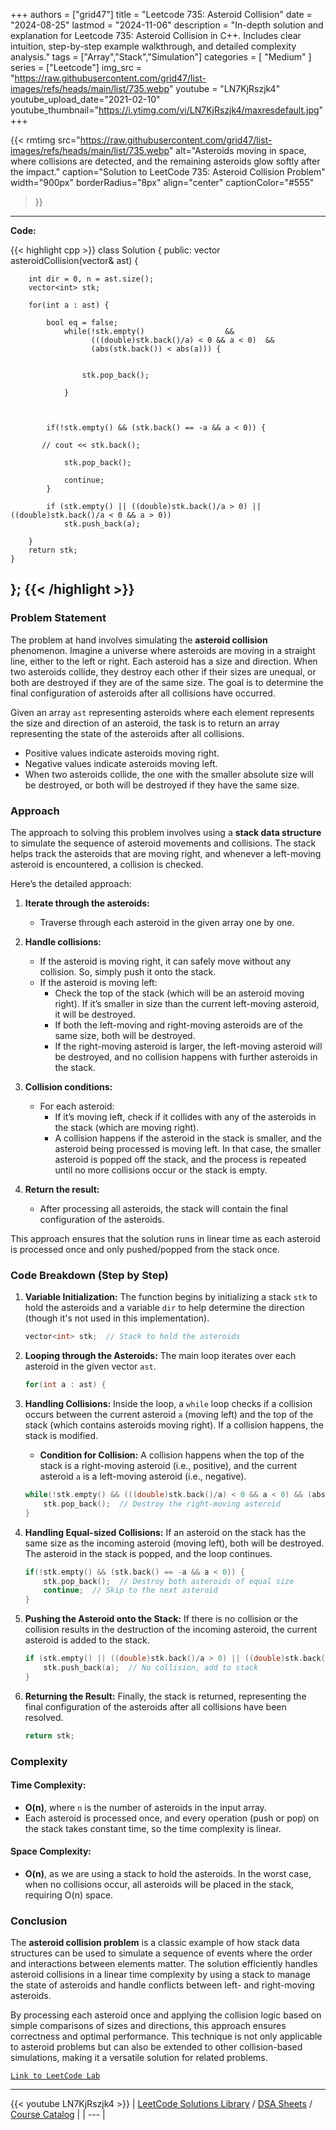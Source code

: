 
+++
authors = ["grid47"]
title = "Leetcode 735: Asteroid Collision"
date = "2024-08-25"
lastmod = "2024-11-06"
description = "In-depth solution and explanation for Leetcode 735: Asteroid Collision in C++. Includes clear intuition, step-by-step example walkthrough, and detailed complexity analysis."
tags = ["Array","Stack","Simulation"]
categories = [
    "Medium"
]
series = ["Leetcode"]
img_src = "https://raw.githubusercontent.com/grid47/list-images/refs/heads/main/list/735.webp"
youtube = "LN7KjRszjk4"
youtube_upload_date="2021-02-10"
youtube_thumbnail="https://i.ytimg.com/vi/LN7KjRszjk4/maxresdefault.jpg"
+++


{{< rmtimg 
    src="https://raw.githubusercontent.com/grid47/list-images/refs/heads/main/list/735.webp" 
    alt="Asteroids moving in space, where collisions are detected, and the remaining asteroids glow softly after the impact."
    caption="Solution to LeetCode 735: Asteroid Collision Problem"
    width="900px"
    borderRadius="8px"
    align="center" 
    captionColor="#555"
>}}
---
**Code:**

{{< highlight cpp >}}
class Solution {
public:
    vector<int> asteroidCollision(vector<int>& ast) {

        int dir = 0, n = ast.size();
        vector<int> stk;

        for(int a : ast) {

            bool eq = false;
                while(!stk.empty()                  && 
                      (((double)stk.back()/a) < 0 && a < 0)  && 
                      (abs(stk.back()) < abs(a))) {
                    
           
                    stk.pop_back();
                    
                }
            
 
            
            if(!stk.empty() && (stk.back() == -a && a < 0)) { 

           // cout << stk.back();                
                
                stk.pop_back();                
                
                continue; 
            }

            if (stk.empty() || ((double)stk.back()/a > 0) || ((double)stk.back()/a < 0 && a > 0))
                stk.push_back(a);
            
        }
        return stk;
    }
};
{{< /highlight >}}
---

### Problem Statement

The problem at hand involves simulating the **asteroid collision** phenomenon. Imagine a universe where asteroids are moving in a straight line, either to the left or right. Each asteroid has a size and direction. When two asteroids collide, they destroy each other if their sizes are unequal, or both are destroyed if they are of the same size. The goal is to determine the final configuration of asteroids after all collisions have occurred.

Given an array `ast` representing asteroids where each element represents the size and direction of an asteroid, the task is to return an array representing the state of the asteroids after all collisions.

- Positive values indicate asteroids moving right.
- Negative values indicate asteroids moving left.
- When two asteroids collide, the one with the smaller absolute size will be destroyed, or both will be destroyed if they have the same size.

### Approach

The approach to solving this problem involves using a **stack data structure** to simulate the sequence of asteroid movements and collisions. The stack helps track the asteroids that are moving right, and whenever a left-moving asteroid is encountered, a collision is checked.

Here’s the detailed approach:

1. **Iterate through the asteroids:**
   - Traverse through each asteroid in the given array one by one.
   
2. **Handle collisions:**
   - If the asteroid is moving right, it can safely move without any collision. So, simply push it onto the stack.
   - If the asteroid is moving left:
     - Check the top of the stack (which will be an asteroid moving right). If it’s smaller in size than the current left-moving asteroid, it will be destroyed.
     - If both the left-moving and right-moving asteroids are of the same size, both will be destroyed.
     - If the right-moving asteroid is larger, the left-moving asteroid will be destroyed, and no collision happens with further asteroids in the stack.

3. **Collision conditions:**
   - For each asteroid:
     - If it’s moving left, check if it collides with any of the asteroids in the stack (which are moving right).
     - A collision happens if the asteroid in the stack is smaller, and the asteroid being processed is moving left. In that case, the smaller asteroid is popped off the stack, and the process is repeated until no more collisions occur or the stack is empty.
   
4. **Return the result:**
   - After processing all asteroids, the stack will contain the final configuration of the asteroids.

This approach ensures that the solution runs in linear time as each asteroid is processed once and only pushed/popped from the stack once.

### Code Breakdown (Step by Step)

1. **Variable Initialization:**
   The function begins by initializing a stack `stk` to hold the asteroids and a variable `dir` to help determine the direction (though it's not used in this implementation).

   ```cpp
   vector<int> stk;  // Stack to hold the asteroids
   ```

2. **Looping through the Asteroids:**
   The main loop iterates over each asteroid in the given vector `ast`.

   ```cpp
   for(int a : ast) {
   ```

3. **Handling Collisions:**
   Inside the loop, a `while` loop checks if a collision occurs between the current asteroid `a` (moving left) and the top of the stack (which contains asteroids moving right). If a collision happens, the stack is modified.

   - **Condition for Collision:** A collision happens when the top of the stack is a right-moving asteroid (i.e., positive), and the current asteroid `a` is a left-moving asteroid (i.e., negative).
   
   ```cpp
   while(!stk.empty() && (((double)stk.back()/a) < 0 && a < 0) && (abs(stk.back()) < abs(a))) {
       stk.pop_back();  // Destroy the right-moving asteroid
   }
   ```

4. **Handling Equal-sized Collisions:**
   If an asteroid on the stack has the same size as the incoming asteroid (moving left), both will be destroyed. The asteroid in the stack is popped, and the loop continues.

   ```cpp
   if(!stk.empty() && (stk.back() == -a && a < 0)) {
       stk.pop_back();  // Destroy both asteroids of equal size
       continue;  // Skip to the next asteroid
   }
   ```

5. **Pushing the Asteroid onto the Stack:**
   If there is no collision or the collision results in the destruction of the incoming asteroid, the current asteroid is added to the stack.

   ```cpp
   if (stk.empty() || ((double)stk.back()/a > 0) || ((double)stk.back()/a < 0 && a > 0)) {
       stk.push_back(a);  // No collision, add to stack
   }
   ```

6. **Returning the Result:**
   Finally, the stack is returned, representing the final configuration of the asteroids after all collisions have been resolved.

   ```cpp
   return stk;
   ```

### Complexity

#### Time Complexity:
- **O(n)**, where `n` is the number of asteroids in the input array.
- Each asteroid is processed once, and every operation (push or pop) on the stack takes constant time, so the time complexity is linear.

#### Space Complexity:
- **O(n)**, as we are using a stack to hold the asteroids. In the worst case, when no collisions occur, all asteroids will be placed in the stack, requiring O(n) space.

### Conclusion

The **asteroid collision problem** is a classic example of how stack data structures can be used to simulate a sequence of events where the order and interactions between elements matter. The solution efficiently handles asteroid collisions in a linear time complexity by using a stack to manage the state of asteroids and handle conflicts between left- and right-moving asteroids.

By processing each asteroid once and applying the collision logic based on simple comparisons of sizes and directions, this approach ensures correctness and optimal performance. This technique is not only applicable to asteroid problems but can also be extended to other collision-based simulations, making it a versatile solution for related problems.

[`Link to LeetCode Lab`](https://leetcode.com/problems/asteroid-collision/description/)

---
{{< youtube LN7KjRszjk4 >}}
| [LeetCode Solutions Library](https://grid47.xyz/leetcode/) / [DSA Sheets](https://grid47.xyz/sheets/) / [Course Catalog](https://grid47.xyz/courses/) |
| --- |
